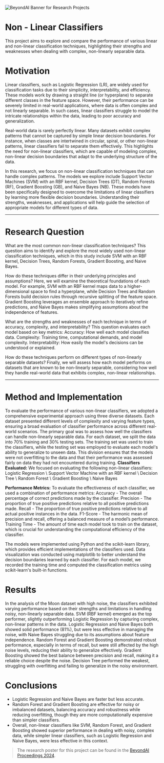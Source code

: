 ![BeyondAI Banner for Research Projects](../BeyondAI_Banner_Research_Projects_2024.png)

# Non - Linear Classifiers
This project aims to explore and compare the performance of various linear and non-linear classification techniques, highlighting their strengths and weaknesses when dealing with complex, non-linearly separable data. 

# Motivation
Linear classifiers, such as Logistic Regression (LR), are widely used for classification tasks due to their simplicity, interpretability, and efficiency. These models work by drawing a straight line (or hyperplane) to separate different classes in the feature space. However, their performance can be severely limited in real-world applications, where data is often complex and not linearly separable. In such cases, linear classifiers struggle to model the intricate relationships within the data, leading to poor accuracy and generalization.

Real-world data is rarely perfectly linear. Many datasets exhibit complex patterns that cannot be captured by simple linear decision boundaries. For instance, when classes are intertwined in circular, spiral, or other non-linear patterns, linear classifiers fail to separate them effectively. This highlights the need for non-linear classifiers, which are capable of modeling complex, non-linear decision boundaries that adapt to the underlying structure of the data.

In this research, we focus on non-linear classification techniques that can handle complex patterns. The models we explore include Support Vector Machines (SVM) with an RBF kernel, Decision Trees (DT), Random Forests (RF), Gradient Boosting (GB), and Naive Bayes (NB). These models have been specifically designed to overcome the limitations of linear classifiers by learning more flexible decision boundaries. Understanding their strengths, weaknesses, and applications will help guide the selection of appropriate models for different types of data.

---
# Research Question
What are the most common non-linear classification techniques?
This question aims to identify and explore the most widely used non-linear classification techniques, which in this study include SVM with an RBF kernel, Decision Trees, Random Forests, Gradient Boosting, and Naive Bayes.

How do these techniques differ in their underlying principles and assumptions?
Here, we will examine the theoretical foundations of each model. For example, SVM with an RBF kernel maps data to a higher-dimensional space to find a hyperplane, while Decision Trees and Random Forests build decision rules through recursive splitting of the feature space. Gradient Boosting leverages an ensemble approach to iteratively refine predictions, and Naive Bayes makes simplifying assumptions about the independence of features.

What are the strengths and weaknesses of each technique in terms of accuracy, complexity, and interpretability?
This question evaluates each model based on key metrics:
Accuracy: How well each model classifies data.
Complexity: Training time, computational demands, and model complexity.
Interpretability: How easily the model's decisions can be understood or explained.

How do these techniques perform on different types of non-linearly separable datasets?
Finally, we will assess how each model performs on datasets that are known to be non-linearly separable, considering how well they handle real-world data that exhibits complex, non-linear relationships.

---
# Method and Implementation
To evaluate the performance of various non-linear classifiers, we adopted a comprehensive experimental approach using three diverse datasets. Each dataset presented different levels of complexity and varying feature types, ensuring a broad evaluation of classifier performance across different real-world scenarios. The primary goal was to assess how well the classifiers can handle non-linearly separable data.
For each dataset, we split the data into 70% training and 30% testing sets. The training set was used to train the classifiers, while the testing set was employed to evaluate each model's ability to generalize to unseen data. This division ensures that the models were not overfitting to the data and that their performance was assessed fairly on data they had not encountered during training.
**Classifiers Evaluated:**
We focused on evaluating the following non-linear classifiers:
Logistic Regression \ Support Vector Machine with an RBF kernel \ Decision Tree  \ Random Forest \ Gradient Boosting \ Naive Bayes

**Performance Metrics:**
To evaluate the effectiveness of each classifier, we used a combination of performance metrics:
Accuracy - The overall percentage of correct predictions made by the classifier.
Precision - The proportion of true positive predictions relative to all positive predictions made.
Recall - The proportion of true positive predictions relative to all actual positive instances in the data.
F1-Score - The harmonic mean of precision and recall, offering a balanced measure of a model’s performance.
Training Time - The amount of time each model took to train on the dataset, which is crucial for understanding the computational efficiency of the classifier.

The models were implemented using Python and the scikit-learn library, which provides efficient implementations of the classifiers used. Data visualization was conducted using matplotlib to better understand the decision boundaries learned by each classifier. For each model, we recorded the training time and computed the classification metrics using scikit-learn's built-in functions.

# Results
In the analysis of the Moon dataset with high noise, the classifiers exhibited varying performance based on their strengths and limitations in handling noisy, non-linearly separable data.
SVM (RBF kernel) emerged as the top performer, slightly outperforming Logistic Regression by capturing complex, non-linear patterns in the data.
Logistic Regression and Naive Bayes both showed solid performance (81%), but were less effective in managing the noise, with Naive Bayes struggling due to its assumptions about feature independence.
Random Forest and Gradient Boosting demonstrated robust performance, especially in terms of recall, but were still affected by the high noise levels, reducing their ability to generalize effectively. Gradient Boosting showed the best balance between precision and recall, making it a reliable choice despite the noise.
Decision Tree performed the weakest, struggling with overfitting and failing to generalize in the noisy environment.

# Conclusions 
- Logistic Regression and Naive Bayes are faster but less accurate.
- Random Forest and Gradient Boosting are effective for noisy or imbalanced datasets, balancing accuracy and robustness while reducing overfitting, though they are more computationally expensive than simpler classifiers.
- Overall, non-linear classifiers like SVM, Random Forest, and Gradient Boosting showed superior performance in dealing with noisy, complex data, while simpler linear classifiers, such as Logistic Regression and Naive Bayes, were less effective in this context.



> The research poster for this project can be found in the [BeyondAI Proceedings 2024](https://thinkingbeyond.education/beyondai_proceedings_2024/).
